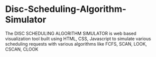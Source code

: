 # Disc-Scheduling-Algorithm-Simulator
The DISC SCHEDULING ALGORITHM SIMULATOR is web based visualization tool built using HTML, CSS, Javascript to simulate various scheduling requests with various algorithms like FCFS, SCAN, LOOK, CSCAN, CLOOK
